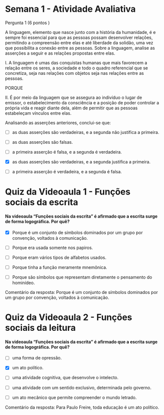 # Semana 1 - Atividade Avaliativa

Pergunta 1  (6 pontos )

A linguagem, elemento que nasce junto com a história da humanidade, é e sempre foi essencial para que as pessoas possam desenvolver relações, permitindo a compreensão entre elas e até liberdade da solidão, uma vez que possibilita a conexão entre as pessoas. 
Sobre a linguagem, analise as asserções a seguir e as relações propostas entre elas.

I. A linguagem é umas das conquistas humanas que mais favorecem a relação entre os seres, a sociedade e todo o quadro referencial que se concretiza, seja nas relações com objetos seja nas relações entre as pessoas.

PORQUE

II. É por meio da linguagem que se assegura ao indivíduo o lugar de emissor, o estabelecimento da consciência e a posição de poder controlar a própria vida e reagir diante dela, além de permitir que as pessoas estabeleçam vínculos entre elas.


Analisando as asserções anteriores, conclui-se que:

- [ ] as duas asserções são verdadeiras, e a segunda não justifica a primeira.

- [ ] as duas asserções são falsas.

- [ ] a primeira asserção é falsa, e a segunda é verdadeira.

- [x] as duas asserções são verdadeiras, e a segunda justifica a primeira.

- [ ] a primeira asserção é verdadeira, e a segunda é falsa.











# Quiz da Videoaula 1 - Funções sociais da escrita

#### Na videoaula “Funções sociais da escrita” é afirmado que a escrita surge de forma logográfica. Por quê?

- [x] Porque é um conjunto de símbolos dominados por um grupo por convenção, voltados à comunicação.

- [ ] Porque era usada somente nos papiros. 

- [ ] Porque eram vários tipos de alfabetos usados.

- [ ] Porque tinha a função meramente mnemônica.

- [ ] Porque são símbolos que representam diretamente o pensamento do hominídeo.  

Comentário da resposta:	Porque é um conjunto de símbolos dominados por um grupo por convenção, voltados à comunicação.

# Quiz da Videoaula 2 - Funções sociais da leitura
 
#### Na videoaula “Funções sociais da escrita” é afirmado que a escrita surge de forma logográfica. Por quê?

- [ ] uma forma de opressão.

- [x] um ato político.

- [ ] uma atividade cognitiva, que desenvolve o intelecto.  

- [ ] uma atividade com um sentido exclusivo, determinada pelo governo.

- [ ] um ato mecânico que permite compreender o mundo letrado. 

Comentário da resposta:	Para Paulo Freire, toda educação é um ato político. 